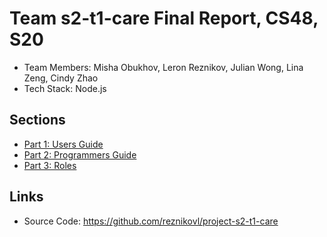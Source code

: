 # Team s2-t1-care Final Report, CS48, S20

- Team Members: Misha Obukhov, Leron Reznikov, Julian Wong, Lina Zeng, Cindy Zhao
- Tech Stack: Node.js

## Sections

- [Part 1: Users Guide](./users_guide.md)
- [Part 2: Programmers Guide](./programmers_guide.md)
- [Part 3: Roles](./roles.md)

## Links

- Source Code: https://github.com/reznikovl/project-s2-t1-care
